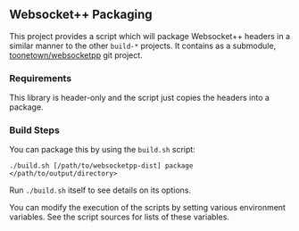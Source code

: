 ## Websocket++ Packaging ##

This project provides a script which will package Websocket++ headers in a similar manner to the other `build-*` projects.  It contains as a submodule, [toonetown/websocketpp][websocketpp-release] git project.

[websocketpp-release]: https://github.com/toonetown/websocketpp

### Requirements ###

This library is header-only and the script just copies the headers into a package.

     
### Build Steps ###

You can package this by using the `build.sh` script:

    ./build.sh [/path/to/websocketpp-dist] package </path/to/output/directory>

Run `./build.sh` itself to see details on its options.

You can modify the execution of the scripts by setting various environment variables.  See the script sources for lists of these variables.
